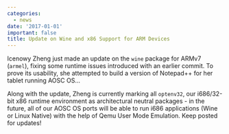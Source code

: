 ```yaml
---
categories:
  - news
date: '2017-01-01'
important: false
title: Update on Wine and x86 Support for ARM Devices
---
```



Icenowy Zheng just made an update on the `wine` package for ARMv7 (`armel`), fixing some runtime issues introduced with an earlier commit. To prove its usability, she attempted to build a version of Notepad++ for her tablet running AOSC OS...

<!-- ![wine-on-armel](/assets/news/wine-on-armel.jpg) -->

Along with the update, Zheng is currently marking all `optenv32`, our i686/32-bit x86 runtime environment as architectural neutral packages - in the future, all of our AOSC OS ports will be able to run i686 applications (Wine or Linux Native) with the help of Qemu User Mode Emulation. Keep posted for updates!
